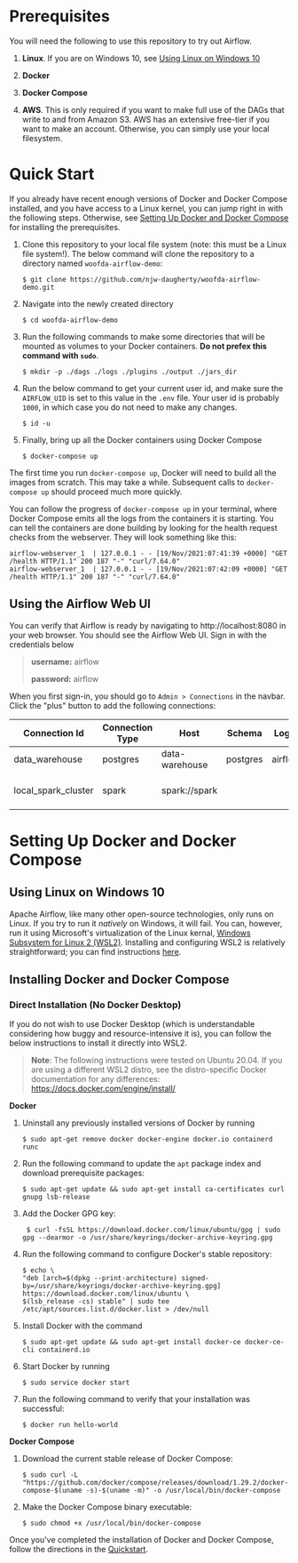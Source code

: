 # Prerequisites
You will need the following to use this repository to try out Airflow.

1. **Linux**. If you are on Windows 10, see [Using Linux on Windows 10](#using-linux-on-windows-10)

1. **Docker**
1. **Docker Compose**
1. **AWS**. This is only required if you want to make full use of the DAGs that write to and from Amazon S3. AWS has an extensive free-tier if you want to make an account. Otherwise, you can simply use your local filesystem.
# Quick Start
If you already have recent enough versions of Docker and Docker Compose installed, and you have access to a Linux kernel, you can jump right in with the following steps. Otherwise, see [Setting Up Docker and Docker Compose](#setting-up-docker-and-docker-compose) for installing the prerequisites.

1. Clone this repository to your local file system (note: this must be a Linux file system!). The below command will clone the repository to a directory named `woofda-airflow-demo`:

    ```
    $ git clone https://github.com/njw-daugherty/woofda-airflow-demo.git
    ```

1. Navigate into the newly created directory
    ```
    $ cd woofda-airflow-demo
    ```
1. Run the following commands to make some directories that will be mounted as volumes to your Docker containers. **Do not prefex this command with `sudo`**.

    ```
    $ mkdir -p ./dags ./logs ./plugins ./output ./jars_dir 
    ```

1. Run the below command to get your current user id, and make sure the `AIRFLOW_UID` is set to this value in the `.env` file. Your user id is probably `1000`, in which case you do not need to make any changes.
    ```
    $ id -u
    ```

1. Finally, bring up all the Docker containers using Docker Compose 
    
    ```
    $ docker-compose up
    ```

The first time you run `docker-compose up`, Docker will need to build all the images from scratch. This may take a while. Subsequent calls to `docker-compose up` should proceed much more quickly.

You can follow the progress of `docker-compose up` in your terminal, where Docker Compose emits all the logs from the containers it is starting. You can tell the containers are done building by looking for the health request checks from the webserver. They will look something like this:

```
airflow-webserver_1  | 127.0.0.1 - - [19/Nov/2021:07:41:39 +0000] "GET /health HTTP/1.1" 200 187 "-" "curl/7.64.0"
airflow-webserver_1  | 127.0.0.1 - - [19/Nov/2021:07:42:09 +0000] "GET /health HTTP/1.1" 200 187 "-" "curl/7.64.0"
```
## Using the Airflow Web UI

 You can verify that Airflow is ready by navigating to http://localhost:8080 in your web browser. You should see the Airflow Web UI. Sign in with the credentials below

 > **username:** airflow
 >
 > **password:** airflow

When you first sign-in, you should go to `Admin > Connections` in the navbar. Click the "plus" button to add the following connections:

| Connection Id      | Connection Type |Host      | Schema | Login     | Password |Port      | Extra |
| ----------- | ----------- |----------- | ----------- |----------- | ----------- |----------- | ----------- |
| data_warehouse      | postgres       |data-warehouse      | postgres       |airflow      | airflow       |5432      |        |
| local_spark_cluster   | spark        |spark://spark     |        |      |        |7077     | {"spark_home": "/home/airflow/.local/lib/python3.7/site-packages/pyspark/"}       |

# Setting Up Docker and Docker Compose
## Using Linux on Windows 10
Apache Airflow, like many other open-source technologies, only runs on Linux. If you try to run it *natively* on Windows, it will fail. You can, however, run it using Microsoft's virtualization of the Linux kernal, [Windows Subsystem for Linux 2 (WSL2)](https://docs.microsoft.com/en-us/windows/wsl/about). Installing and configuring WSL2 is relatively straightforward; you can find instructions [here](https://docs.microsoft.com/en-us/windows/wsl/install).
## Installing Docker and Docker Compose
### Direct Installation (No Docker Desktop)
If you do not wish to use Docker Desktop (which is understandable considering how buggy and resource-intensive it is), you can follow the below instructions to install it directly into WSL2.

> **Note**: The following instructions were tested on Ubuntu 20.04. If you are using a different WSL2 distro, see the distro-specific Docker documentation for any differences: https://docs.docker.com/engine/install/

**Docker**
1. Uninstall any previously installed versions of Docker by running

    ```
    $ sudo apt-get remove docker docker-engine docker.io containerd runc
    ```

1. Run the following command to update the `apt` package index and download prerequisite packages:
    ```
    $ sudo apt-get update && sudo apt-get install ca-certificates curl gnupg lsb-release
    ```

1. Add the Docker GPG key:
    ```
     $ curl -fsSL https://download.docker.com/linux/ubuntu/gpg | sudo gpg --dearmor -o /usr/share/keyrings/docker-archive-keyring.gpg
     ```

1. Run the following command to configure Docker's stable repository:
    ```
    $ echo \
    "deb [arch=$(dpkg --print-architecture) signed-by=/usr/share/keyrings/docker-archive-keyring.gpg] https://download.docker.com/linux/ubuntu \
    $(lsb_release -cs) stable" | sudo tee /etc/apt/sources.list.d/docker.list > /dev/null
    ```

1. Install Docker with the command
    ```
    $ sudo apt-get update && sudo apt-get install docker-ce docker-ce-cli containerd.io
    ```

1. Start Docker by running
    ```
    $ sudo service docker start
    ```

1. Run the following command to verify that your installation was successful:
    ```
    $ docker run hello-world
    ```

**Docker Compose**

1. Download the current stable release of Docker Compose:
    ```
    $ sudo curl -L "https://github.com/docker/compose/releases/download/1.29.2/docker-compose-$(uname -s)-$(uname -m)" -o /usr/local/bin/docker-compose
    ```

1. Make the Docker Compose binary executable:
    ```
    $ sudo chmod +x /usr/local/bin/docker-compose
    ```

Once you've completed the installation of Docker and Docker Compose, follow the directions in the [Quickstart](#quick-start).
